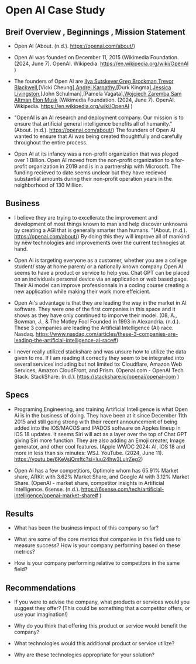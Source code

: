 # Open AI Case Study 

## Breif Overview , Beginnings , Mission Statement 

* Open AI (About. (n.d.). https://openai.com/about/) 

* Open AI was founded on December 11, 2015 (Wikimedia Foundation. (2024, June 7). OpenAI. Wikipedia. https://en.wikipedia.org/wiki/OpenAI )

* The founders of Open AI are [Ilya Sutskever](https://en.wikipedia.org/wiki/Ilya_Sutskever),[Greg Brockman](https://en.wikipedia.org/wiki/Greg_Brockman),[Trevor Blackwell](https://en.wikipedia.org/wiki/Trevor_Blackwell),[Vicki Cheung],[Andrej Karpathy](https://en.wikipedia.org/wiki/Andrej_Karpathy),[Durk Kingma],[Jessica Livingston](https://en.wikipedia.org/wiki/Jessica_Livingston),[John Schulman],[Pamela Vagata],[Wojciech Zaremba](https://en.wikipedia.org/wiki/Wojciech_Zaremba),[Sam Altman](https://en.wikipedia.org/wiki/Sam_Altman),[Elon Musk](https://en.wikipedia.org/wiki/Elon_Musk) (Wikimedia Foundation. (2024, June 7). OpenAI. Wikipedia. https://en.wikipedia.org/wiki/OpenAI )

* "OpenAI is an AI research and deployment company. Our mission is to ensure that artificial general intelligence benefits all of humanity."(About. (n.d.). https://openai.com/about/) 
  The founders of Open AI wanted to ensure that Ai was being created thoughtfully and carefully throughout the entire process.  

* Open AI at its infancy was a non-profit organization that was pleged over 1 Billion. Open AI moved from the non-profit organization to a for-profit organization in 2019 and is in a partnership with Microsoft. The funding recieved to date seems unclear but they have recieved substantial amounts during their non-profit operation years in the neighborhood of 130 Million. 

## Business 

* I believe they are trying to excellerate the improvement and development of most things known to man and help discover unknowns by creating a AGI that is generally smarter than humans. "(About. (n.d.). https://openai.com/about/) By doing this they will improve all of mankind by new technologies and improvements over the current technogies at hand. 

* Open Ai is targeting everyone as a customer, whether you are a college student/ stay at home parent/ or a nationally known company Open AI seems to have a product or service to help you. Chat GPT can be placed on an individuals personal device via an application or web based page. Their Ai model can improve professionnals in a coding course creating a new application while making their work more effeicient. 

* Open Ai's advantage is that they are leading the way in the market in AI software. They were one of the first companies in this space and it shows as they have only comtinued to imporve their model.  (08, A., Bowman, J., & The Motley Fool Founded in 1993 in Alexandria. (n.d.). These 3 companies are leading the Artificial Intelligence (AI) race. Nasdaq. https://www.nasdaq.com/articles/these-3-companies-are-leading-the-artificial-intelligence-ai-race#)

* I never really utilized stackshare and was unsure how to utilize the data given to me. If I am reading it correctly they seem to be integrated into several services including but not limited to: Cloudflare, Amazon Web Services, Amazon CloudFront, and Prism. (Openai.com - OpenAI Tech Stack. StackShare. (n.d.). https://stackshare.io/openai/openai-com )

## Specs 

* Programing,Engineering, and training Artificial Intelligence is what Open Ai is in the business of doing. They have been at it since December 11th 2015 and still going strong with their recent announcement of being added into the IOS/MACOS and IPADOS software on Apples lineup in IOS 18 updates. It seems Siri will act as a layer over the top of Chat GPT giving Siri more function. They are also adding an Emoji creater, Image generator, and other cool features. (Apple WWDC 2024: AI, IOS 18 and more in less than six minutes: WSJ. YouTube. (2024, June 11). https://youtu.be/6KeVsjQmftc?si=luu24hw3LulrZeg2) 

* Open Ai has a few competitiors, Optimole whom has 65.91% Market share, ARKit with 3.62% Market Share, and Google AI with 3.12% Market Share. (OpenAI - market share, competitor insights in Artificial Intelligence. 6sense. (n.d.). https://6sense.com/tech/artificial-intelligence/openai-market-share# )

## Results

* What has been the business impact of this company so far?

* What are some of the core metrics that companies in this field use to measure success? How is your company performing based on these metrics?

* How is your company performing relative to competitors in the same field?

## Recommendations

* If you were to advise the company, what products or services would you suggest they offer? (This could be something that a competitor offers, or use your imagination!)

* Why do you think that offering this product or service would benefit the company?

* What technologies would this additional product or service utilize?

* Why are these technologies appropriate for your solution?

## 